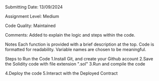 Submitting Date: 13/09/2024

Assignment Level: Medium

Code Quality: Maintained

Comments: Added to explain the logic and steps within the code.

Notes Each function is provided with a brief description at the top. Code is formatted for readability. Variable names are chosen to be meaningful.

Steps to Run the Code 1.Install Git, and create your Github account
2.Save the Solidity code with file extension ".sol" 
3.Run and compile the code 

4.Deploy the code
5.Interact with the Deployed Contract
